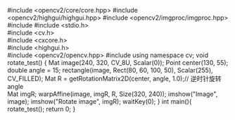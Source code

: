 #include <opencv2/core/core.hpp>
#include <opencv2/highgui/highgui.hpp>
#include <opencv2/imgproc/imgproc.hpp>
#include <vector>
#include <stdio.h>  
#include <cv.h>  
#include <cxcore.h>  
#include <highgui.h>  
#include <opencv2/opencv.hpp>
#include <iostream>
using namespace cv;
void rotate_test()
{
	Mat		image(240, 320, CV_8U, Scalar(0));
	Point   center(130, 55);
	double  angle = 15;
	rectangle(image, Rect(80, 60, 100, 50), Scalar(255), CV_FILLED);
	Mat R = getRotationMatrix2D(center, angle, 1.0);// 逆时针旋转angle  
	Mat imgR;
	warpAffine(image, imgR, R, Size(320, 240));
	imshow("Image", image);
	imshow("Rotate image", imgR);
	waitKey(0);
}
int main(){
	rotate_test();
	return 0;
}
